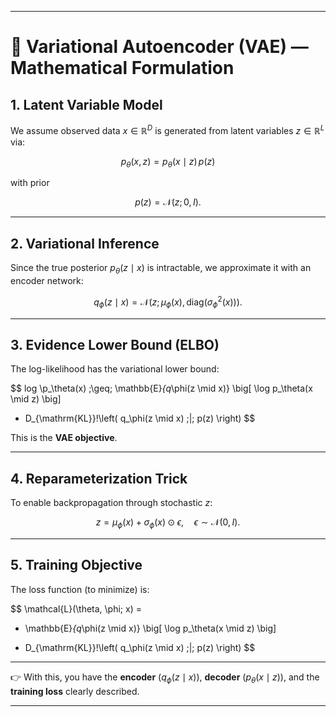 

---

# 📘 Variational Autoencoder (VAE) — Mathematical Formulation

## **1. Latent Variable Model**

We assume observed data $x \in \mathbb{R}^D$ is generated from latent variables $z \in \mathbb{R}^L$ via:

$$
p_\theta(x, z) = p_\theta(x \mid z) \, p(z)
$$

with prior

$$
p(z) = \mathcal{N}(z; 0, I).
$$

---

## **2. Variational Inference**

Since the true posterior $p_\theta(z \mid x)$ is intractable, we approximate it with an encoder network:

$$
q_\phi(z \mid x) = \mathcal{N}(z; \mu_\phi(x), \, \mathrm{diag}(\sigma_\phi^2(x))).
$$

---

## **3. Evidence Lower Bound (ELBO)**

The log-likelihood has the variational lower bound:

$$
log \p_\theta(x) \;\geq\;
\mathbb{E}_{q_\phi(z \mid x)} \big[ \log p_\theta(x \mid z) \big]
- D_{\mathrm{KL}}\!\left( q_\phi(z \mid x) \;\|\; p(z) \right)
$$

This is the **VAE objective**.

---

## **4. Reparameterization Trick**

To enable backpropagation through stochastic $z$:

$$
z = \mu_\phi(x) + \sigma_\phi(x) \odot \epsilon, 
\quad \epsilon \sim \mathcal{N}(0, I).
$$

---

## **5. Training Objective**

The loss function (to minimize) is:

$$
\mathcal{L}(\theta, \phi; x) =
- \mathbb{E}_{q_\phi(z \mid x)} \big[ \log p_\theta(x \mid z) \big]
+ D_{\mathrm{KL}}\!\left( q_\phi(z \mid x) \;\|\; p(z) \right)
$$
---

👉 With this, you have the **encoder** ($q_\phi(z \mid x)$), **decoder** ($p_\theta(x \mid z)$), and the **training loss** clearly described.

---










